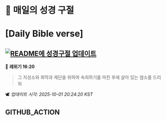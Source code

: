 # 🙏 매일의 성경 구절
# [Daily Bible verse]
## [![README에 성경구절 업데이트](https://github.com/DONGSUKA/first_test/actions/workflows/update-readme-bible.yml/badge.svg)](https://github.com/DONGSUKA/first_test/actions/workflows/update-readme-bible.yml)
<!-- START_BIBLE_VERSE -->
📖 **레위기 16:20**
> 그 지성소와 회막과 제단을 위하여 속죄하기를 마친 후에 살아 있는 염소를 드리되

🕊️ _업데이트 시각: 2025-10-01 20:24:20 KST_
  <!-- END_BIBLE_VERSE -->
## GITHUB_ACTION
